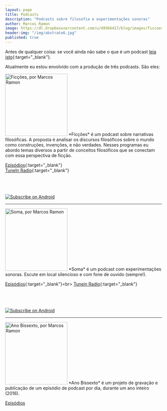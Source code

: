 ```yaml
---
layout: page
title: Podcasts
description: "Podcasts sobre filosofia e experimentações sonoras"
author: Marcos Ramon
image: https://dl.dropboxusercontent.com/u/49566417/blog/images/ficcoes1400.jpg
header-img: "/img/abstrato6.jpg"
published: true
---
```


Antes de qualquer coisa: se você ainda não sabe o que é um podcast [leia isto](http://www.marcosramon.net/blog/o-que-um-podcast){:target="_blank"}.

Atualmente eu estou envolvido com a produção de três podcasts. São eles:

<img src="http://static1.squarespace.com/static/54d2c003e4b0dccf9fb71200/t/55fffe27e4b089b946abdd78/1442840104852/?format=300w" height="200" width="200" alt="Ficções, por Marcos Ramon">
*Ficções* é um podcast sobre narrativas filosóficas.  A proposta é analisar os discursos filosóficos sobre o mundo como construções, invenções, e não verdades. Nesses programas eu abordo temas diversos a partir de conceitos filosóficos que se conectam com essa perspectiva de ficção. 

[Episódios](http://www.marcosramon.net/ficcoes/){:target="_blank"}<br>
[TuneIn Radio](http://tunein.com/radio/Fic%C3%A7%C3%B5es-p610099/){:target="_blank"}<br>

<a href="https://geo.itunes.apple.com/br/podcast/ficcoes/id967600465?mt=2" style="display:inline-block;overflow:hidden;background:url(http://linkmaker.itunes.apple.com/images/badges/en-us/badge_itunes-lrg.svg) no-repeat;width:165px;height:40px;"></a>

<a href="http://subscribeonandroid.com/www.marcosramon.net/ficcoes?format=rss" title="Subscribe on Android"><img src="https://assets.blubrry.com/soa/BadgeLarge.png" alt="Subscribe on Android" style="border:0;" /></a>

---

<img src="http://static1.squarespace.com/static/54d2c003e4b0dccf9fb71200/t/55fffef1e4b05e6e38878748/1442840306297/?format=300w" height="200" width="200" alt="Soma, por Marcos Ramon">
*Soma* é um podcast com experimentações sonoras. Escute em local silencioso e com fone de ouvido (sempre!).

[Episódios](http://www.marcosramon.net/soma"){:target="_blank"}<br>
[Tunein Radio](http://tunein.com/radio/Soma-p774060/){:target="_blank"}<br>

<a href="https://geo.itunes.apple.com/br/podcast/soma/id1026413312?mt=2" style="display:inline-block;overflow:hidden;background:url(http://linkmaker.itunes.apple.com/images/badges/en-us/badge_itunes-lrg.svg) no-repeat;width:165px;height:40px;"></a>

<a href="http://subscribeonandroid.com/feeds.feedburner.com/marcosramon-soma" title="Subscribe on Android"><img src="https://assets.blubrry.com/soa/BadgeLarge.png" alt="Subscribe on Android" style="border:0;" /></a>

---

<img src="http://static1.squarespace.com/static/54d2c003e4b0dccf9fb71200/t/56bdc22fc6fc08fac954f940/1455276595642/?format=500w" height="200" width="200" alt="Ano Bissexto, por Marcos Ramon">
*Ano Bissexto* é um projeto de gravação e publicação de um episódio de podcast por dia, durante um ano inteiro (2016).

[Episódios](https://soundcloud.com/marcosramon/sets/ano-bissexto)

<a href="https://geo.itunes.apple.com/br/podcast/ano-bissexto/id1071528752?mt=2" style="display:inline-block;overflow:hidden;background:url(http://linkmaker.itunes.apple.com/images/badges/en-us/badge_itunes-lrg.svg) no-repeat;width:165px;height:40px;"></a>
